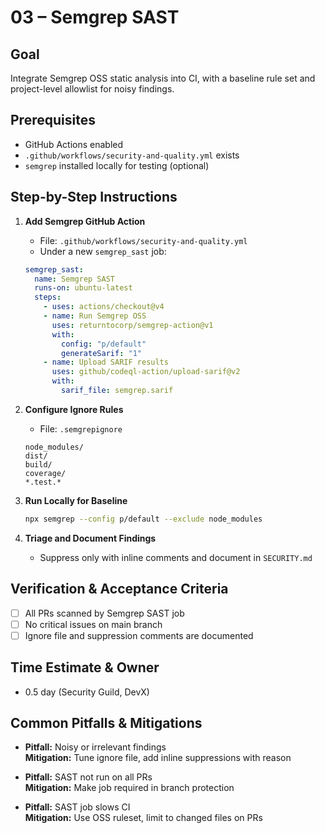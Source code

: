 # 03 – Semgrep SAST

## Goal
Integrate Semgrep OSS static analysis into CI, with a baseline rule set and project-level allowlist for noisy findings.

## Prerequisites
- GitHub Actions enabled
- `.github/workflows/security-and-quality.yml` exists
- `semgrep` installed locally for testing (optional)

## Step-by-Step Instructions

1. **Add Semgrep GitHub Action**
   - File: `.github/workflows/security-and-quality.yml`
   - Under a new `semgrep_sast` job:
   ```yaml
   semgrep_sast:
     name: Semgrep SAST
     runs-on: ubuntu-latest
     steps:
       - uses: actions/checkout@v4
       - name: Run Semgrep OSS
         uses: returntocorp/semgrep-action@v1
         with:
           config: "p/default"
           generateSarif: "1"
       - name: Upload SARIF results
         uses: github/codeql-action/upload-sarif@v2
         with:
           sarif_file: semgrep.sarif
   ```

2. **Configure Ignore Rules**
   - File: `.semgrepignore`
   ```
   node_modules/
   dist/
   build/
   coverage/
   *.test.*
   ```

3. **Run Locally for Baseline**
   ```sh
   npx semgrep --config p/default --exclude node_modules
   ```

4. **Triage and Document Findings**
   - Suppress only with inline comments and document in `SECURITY.md`

## Verification & Acceptance Criteria
- [ ] All PRs scanned by Semgrep SAST job
- [ ] No critical issues on main branch
- [ ] Ignore file and suppression comments are documented

## Time Estimate & Owner
- 0.5 day (Security Guild, DevX)

## Common Pitfalls & Mitigations
- **Pitfall:** Noisy or irrelevant findings  
  **Mitigation:** Tune ignore file, add inline suppressions with reason

- **Pitfall:** SAST not run on all PRs  
  **Mitigation:** Make job required in branch protection

- **Pitfall:** SAST job slows CI  
  **Mitigation:** Use OSS ruleset, limit to changed files on PRs